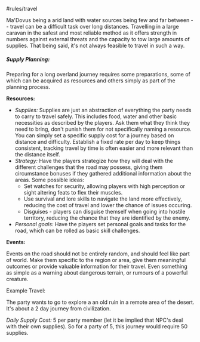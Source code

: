 
#rules/travel

Ma'Dovus being a arid land with water sources being few and far between -- travel can be a difficult task over long distances. Travelling in a large caravan in the safest and most reliable method as it offers strength in numbers against external threats and the capacity to tow large amounts of supplies. That being said, it's not always feasible to travel in such a way.

##### Supply Planning:
Preparing for a long overland journey requires some preparations, some of which can be acquired as resources and others simply as part of the planning process.

**Resources:**

- *Supplies:* Supplies are just an abstraction of everything the party needs to carry to travel safely. This includes food, water and other basic necessities as described by the players. Ask them what they think they need to bring, don't punish them for not specifically naming a resource. You can simply set a specific supply cost for a journey based on distance and difficulty. Establish a fixed rate per day to keep things consistent, tracking travel by time is often easier and more relevant than the distance itself. 
- *Strategy:* Have the players strategize how they will deal with the different challenges that the road may possess, giving them circumstance bonuses if they gathered additional information about the areas. Some possible ideas:
	- Set watches for security, allowing players with high perception or sight altering feats to flex their muscles.
	- Use survival and lore skills to navigate the land more effectively, reducing the cost of travel and lower the chance of issues occuring.
	- Disguises - players can disguise themself when going into hostile territory, reducing the chance that they are identified by the enemy.
- *Personal goals:* Have the players set personal goals and tasks for the road, which can be rolled as basic skill challenges.

**Events:**

Events on the road should not be entirely random, and should feel like part of world. Make them specific to the region or area, give them meaningful outcomes or provide valuable information for their travel. Even something as simple as a warning about dangerous terrain, or rumours of a powerful creature.


Example Travel:

The party wants to go to explore a an old ruin in a remote area of the desert. It's about a 2 day journey from civilization. 

*Daily Supply Cost:* 5 per party member (let it be implied that NPC's deal with their own supplies). So for a party of 5, this journey would require 50 supplies.




